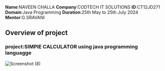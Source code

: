 **Name**:NAVEEN CHALLA
**Company**:CODTECH IT SOLUTIONS
**ID**:CT12JD271
**Domain**:Java Programming
**Duration**:25th May to 25th July 2024
**Mentor**:G.SRAVANI

## Overview of project
### project:SIMPlE CALCULATOR using java programming languagge
![Screenshot (8)](https://github.com/user-attachments/assets/6c5acd3c-34d5-40ad-b12f-10547295c2e1)



